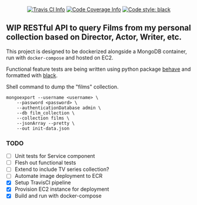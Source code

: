 <br>
<p align="center">
  <a href="https://travis-ci.com/ernie117/FilmDatabase"><img src="https://travis-ci.com/ernie117/FilmDatabase.svg?branch=master" alt="Travis CI Info"></a>
  <a href="https://codecov.io/gh/ernie117/FilmDatabase"><img src="https://codecov.io/gh/ernie117/FilmDatabase/branch/master/graph/badge.svg" alt="Code Coverage Info"></a>
  <a href="https://github.com/psf/black"><img alt="Code style: black" src="https://img.shields.io/badge/code%20style-black-000000.svg"></a>
</p>

## WIP RESTful API to query Films from my personal collection based on Director, Actor, Writer, etc.

This project is designed to be dockerized alongside a MongoDB container, run with `docker-compose` and hosted on EC2.

Functional feature tests are being written using python package [behave](https://github.com/behave/behave) and formatted with [black](https://github.com/psf/black).

Shell command to dump the "films" collection.
```shell script
mongoexport --username <username> \
    --password <password> \
    --authenticationDatabase admin \
    --db film_collection \
    --collection films \
    --jsonArray --pretty \
    --out init-data.json
```

### TODO
- [ ] Unit tests for Service component
- [ ] Flesh out functional tests
- [ ] Extend to include TV series collection?
- [ ] Automate image deployment to ECR
- [x] Setup TravisCI pipeline
- [x] Provision EC2 instance for deployment
- [x] Build and run with docker-compose
